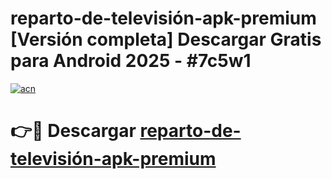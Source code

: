 # reparto-de-televisión-apk-premium  [Versión completa] Descargar Gratis para Android 2025 - #7c5w1

[![acn](https://github.com/user-attachments/assets/0f9c940e-d8b0-45ae-aac7-cd30a18b3e1c)](https://apps.freeplayer.one?title=reparto-de-televisión-apk-premium&ref=9F)

# 👉🔴 Descargar [reparto-de-televisión-apk-premium](https://apps.freeplayer.one?title=reparto-de-televisión-apk-premium&ref=9F)